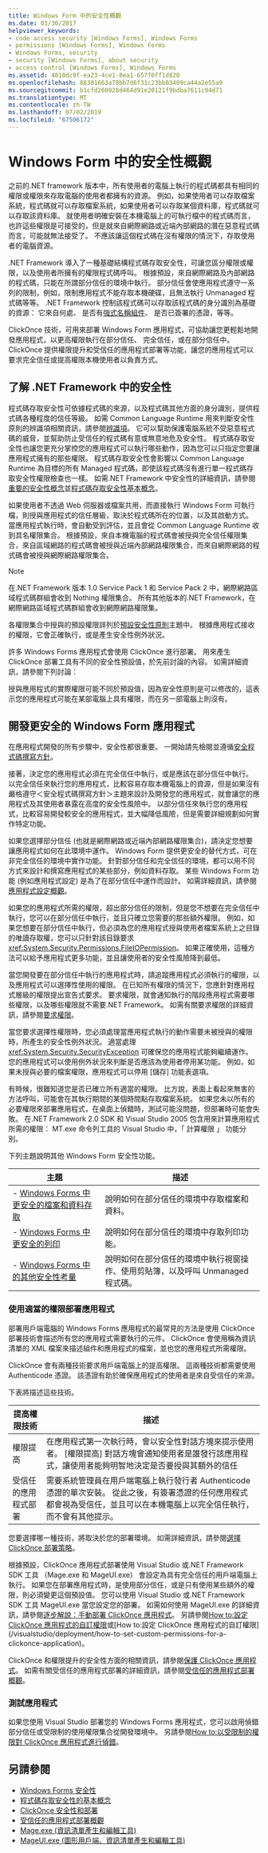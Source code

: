 ```yaml
---
title: Windows Form 中的安全性概觀
ms.date: 03/30/2017
helpviewer_keywords:
- code access security [Windows Forms], Windows Forms
- permissions [Windows Forms], Windows Forms
- Windows Forms, security
- security [Windows Forms], about security
- access control [Windows Forms], Windows Forms
ms.assetid: 4810dc9f-ea23-4ce1-8ea1-657f0ff1d820
ms.openlocfilehash: 88301663a78bb7d6f31c23bb03409ca44a2e55a9
ms.sourcegitcommit: b1cfd260928d464d91e20121f9bdba7611c94d71
ms.translationtype: MT
ms.contentlocale: zh-TW
ms.lasthandoff: 07/02/2019
ms.locfileid: "67506172"
---
```

# <a name="security-in-windows-forms-overview"></a>Windows Form 中的安全性概觀

之前的.NET framework 版本中，所有使用者的電腦上執行的程式碼都具有相同的權限或權限來存取電腦的使用者都擁有的資源。 例如，如果使用者可以存取檔案系統，程式碼就可以存取檔案系統，如果使用者可以存取某個資料庫，程式碼就可以存取該資料庫。 就使用者明確安裝在本機電腦上的可執行檔中的程式碼而言，也許這些權限是可接受的，但是就來自網際網路或近端內部網路的潛在惡意程式碼而言，可能就無法接受了。 不應該讓這個程式碼在沒有權限的情況下，存取使用者的電腦資源。

.NET Framework 導入了一種基礎結構程式碼存取安全性，可讓您區分權限或權限，以及使用者所擁有的權限程式碼呼叫。 根據預設，來自網際網路及內部網路的程式碼，只能在所謂部分信任的環境中執行。 部分信任會使應用程式遵守一系列的限制，例如，限制應用程式不能存取本機硬碟，且無法執行 Unmanaged 程式碼等等。 .NET Framework 控制該程式碼可以存取該程式碼的身分識別為基礎的資源： 它來自何處、 是否有[強式名稱組件](../app-domains/strong-named-assemblies.md)、 是否已簽署的憑證，等等。

ClickOnce 技術，可用來部署 Windows Form 應用程式，可協助讓您更輕鬆地開發應用程式，以更高權限執行在部分信任、 完全信任，或在部分信任中。 ClickOnce 提供權限提升和受信任的應用程式部署等功能，讓您的應用程式可以要求完全信任或提高權限本機使用者以負責方式。

## <a name="understanding-security-in-the-net-framework"></a>了解 .NET Framework 中的安全性

程式碼存取安全性可依據程式碼的來源，以及程式碼其他方面的身分識別，提供程式碼各種程度的信任等級。 如需 Common Language Runtime 用來判斷安全性原則的辨識項相關資訊，請參閱[辨識項](https://docs.microsoft.com/previous-versions/dotnet/netframework-4.0/7y5x1hcd(v=vs.100))。 它可以幫助保護電腦系統不受惡意程式碼的威脅，並幫助防止受信任的程式碼有意或無意地危及安全性。 程式碼存取安全性也讓您更充分掌控您的應用程式可以執行哪些動作，因為您可以只指定您要讓應用程式擁有的那些權限。 程式碼存取安全性會影響以 Common Language Runtime 為目標的所有 Managed 程式碼，即使該程式碼沒有進行單一程式碼存取安全性權限檢查也一樣。 如需.NET Framework 中安全性的詳細資訊，請參閱[重要的安全性概念](../../standard/security/key-security-concepts.md)並[程式碼存取安全性基本概念](../misc/code-access-security-basics.md)。

如果使用者不透過 Web 伺服器或檔案共用，而直接執行 Windows Form 可執行檔，則授與應用程式的信任層級，取決於程式碼所在的位置，以及其啟動方式。 當應用程式執行時，會自動受到評估，並且會從 Common Language Runtime 收到具名權限集合。 根據預設，來自本機電腦的程式碼會被授與完全信任權限集合，來自區域網路的程式碼會被授與近端內部網路權限集合，而來自網際網路的程式碼會被授與網際網路權限集合。

> [!NOTE]
> 在.NET Framework 版本 1.0 Service Pack 1 和 Service Pack 2 中，網際網路區域程式碼群組會收到 Nothing 權限集合。 所有其他版本的.NET Framework，在網際網路區域程式碼群組會收到網際網路權限集。
>
> 各權限集合中授與的預設權限詳列於[預設安全性原則](https://docs.microsoft.com/previous-versions/dotnet/netframework-4.0/03kwzyfc(v=vs.100))主題中。 根據應用程式接收的權限，它會正確執行，或是產生安全性例外狀況。
>
> 許多 Windows Forms 應用程式會使用 ClickOnce 進行部署。 用來產生 ClickOnce 部署工具有不同的安全性預設值，於先前討論的內容。 如需詳細資訊，請參閱下列討論：

授與應用程式的實際權限可能不同於預設值，因為安全性原則是可以修改的，這表示您的應用程式可能在某部電腦上具有權限，而在另一部電腦上則沒有。

## <a name="developing-a-more-secure-windows-forms-application"></a>開發更安全的 Windows Form 應用程式

在應用程式開發的所有步驟中，安全性都很重要。 一開始請先檢閱並遵循[安全程式碼撰寫方針](../../standard/security/secure-coding-guidelines.md)。

接著，決定您的應用程式必須在完全信任中執行，或是應該在部分信任中執行。 以完全信任來執行您的應用程式，比較容易存取本機電腦上的資源，但是如果沒有嚴格遵守＜安全程式碼撰寫方針＞主題來設計及開發您的應用程式，就會讓您的應用程式及其使用者暴露在高度的安全性風險中。 以部分信任來執行您的應用程式，比較容易開發較安全的應用程式，並大幅降低風險，但是需要詳細規劃如何實作特定功能。

如果您選擇部分信任 (也就是網際網路或近端內部網路權限集合)，請決定您想要讓應用程式如何在此環境中運作。 Windows Form 提供更安全的替代方式，可在非完全信任的環境中實作功能。 針對部分信任和完全信任的環境，都可以用不同方式來設計和撰寫應用程式的某些部分，例如資料存取。 某些 Windows Form 功能 (例如應用程式設定) 是為了在部分信任中運作而設計。 如需詳細資訊，請參閱[應用程式設定概觀](./advanced/application-settings-overview.md)。

如果您的應用程式所需的權限，超出部分信任的限制，但是您不想要在完全信任中執行，您可以在部分信任中執行，並且只確立您需要的那些額外權限。 例如，如果您想要在部分信任中執行，但必須為您的應用程式授與使用者檔案系統上之目錄的唯讀存取權，您可以只針對該目錄要求 <xref:System.Security.Permissions.FileIOPermission>。 如果正確使用，這種方法可以給予應用程式更多功能，並且讓使用者的安全性風險降到最低。

當您開發要在部分信任中執行的應用程式時，請追蹤應用程式必須執行的權限，以及應用程式可以選擇性使用的權限。 在已知所有權限的情況下，您應針對應用程式層級的權限提出宣告式要求。 要求權限，就會通知執行的階段應用程式需要哪些權限，以及哪些權限就不需要.NET Framework。 如需有關要求權限的詳細資訊，請參閱[要求權限](https://docs.microsoft.com/previous-versions/dotnet/netframework-4.0/yd267cce(v=vs.100))。

當您要求選擇性權限時，您必須處理當應用程式執行的動作需要未被授與的權限時，所產生的安全性例外狀況。 適當處理 <xref:System.Security.SecurityException> 可確保您的應用程式能夠繼續運作。 您的應用程式可以使用例外狀況來判斷是否應該為使用者停用某功能。 例如，如果未授與必要的檔案權限，應用程式可以停用 [儲存]  功能表選項。

有時候，很難知道您是否已確立所有適當的權限。 比方說，表面上看起來無害的方法呼叫，可能會在其執行期間的某個時間點存取檔案系統。 如果您未以所有的必要權限來部署應用程式，在桌面上偵錯時，測試可能沒問題，但部署時可能會失敗。 在.NET Framework 2.0 SDK 和 Visual Studio 2005 包含用來計算應用程式所需的權限： MT.exe 命令列工具的 Visual Studio 中，「 計算權限 」 功能分別。

下列主題說明其他 Windows Form 安全性功能。

|主題|描述|
|-----------|-----------------|
|- [Windows Forms 中更安全的檔案和資料存取](more-secure-file-and-data-access-in-windows-forms.md)|說明如何在部分信任的環境中存取檔案和資料。|
|- [Windows Forms 中更安全的列印](more-secure-printing-in-windows-forms.md)|說明如何在部分信任的環境中存取列印功能。|
|- [Windows Forms 中的其他安全性考量](additional-security-considerations-in-windows-forms.md)|說明如何在部分信任的環境中執行視窗操作、使用剪貼簿，以及呼叫 Unmanaged 程式碼。|

### <a name="deploying-an-application-with-the-appropriate-permissions"></a>使用適當的權限部署應用程式

部署用戶端電腦的 Windows Forms 應用程式的最常見的方法是使用 ClickOnce 部署技術會描述所有您的應用程式需要執行的元件。 ClickOnce 會使用稱為資訊清單的 XML 檔案來描述組件和應用程式的檔案，並也您的應用程式所需權限。

ClickOnce 會有兩種技術要求用戶端電腦上的提高權限。 這兩種技術都需要使用 Authenticode 憑證。 該憑證有助於確保應用程式的使用者是來自受信任的來源。

下表將描述這些技術。

|提高權限技術|描述|
|------------------------------------|-----------------|
|權限提高|在應用程式第一次執行時，會以安全性對話方塊來提示使用者。 [權限提高]  對話方塊會通知使用者是誰發行該應用程式，讓使用者能夠明智地決定是否要授與其額外的信任|
|受信任的應用程式部署|需要系統管理員在用戶端電腦上執行發行者 Authenticode 憑證的單次安裝。 從此之後，有簽署憑證的任何應用程式都會視為受信任，並且可以在本機電腦上以完全信任執行，而不會有其他提示。|

您要選擇哪一種技術，將取決於您的部署環境。 如需詳細資訊，請參閱[選擇 ClickOnce 部署策略](/visualstudio/deployment/choosing-a-clickonce-deployment-strategy)。

根據預設，ClickOnce 應用程式部署使用 Visual Studio 或.NET Framework SDK 工具 （Mage.exe 和 MageUI.exe） 會設定為具有完全信任的用戶端電腦上執行。 如果您在部署應用程式時，是使用部分信任，或是只有使用某些額外的權限，則必須變更這個預設值。 您可以使用 Visual Studio 或.NET Framework SDK 工具 MageUI.exe 當您設定您的部署。 如需如何使用 MageUI.exe 的詳細資訊，請參閱[逐步解說：手動部署 ClickOnce 應用程式](/visualstudio/deployment/walkthrough-manually-deploying-a-clickonce-application)。  另請參閱[How to:設定 ClickOnce 應用程式的自訂權限](https://docs.microsoft.com/previous-versions/visualstudio/visual-studio-2012/hafybdaa(v=vs.110))或[How to:設定 ClickOnce 應用程式的自訂權限](/visualstudio/deployment/how-to-set-custom-permissions-for-a-clickonce-application)。

ClickOnce 和權限提升的安全性方面的相關資訊，請參閱[保護 ClickOnce 應用程式](/visualstudio/deployment/securing-clickonce-applications)。 如需有關受信任的應用程式部署的詳細資訊，請參閱[受信任的應用程式部署概觀](/visualstudio/deployment/trusted-application-deployment-overview)。

### <a name="testing-the-application"></a>測試應用程式

如果您使用 Visual Studio 部署您的 Windows Forms 應用程式，您可以啟用偵錯部分信任或受限制的使用權限集合從開發環境中。  另請參閱[How to:以受限制的權限對 ClickOnce 應用程式進行偵錯](/visualstudio/deployment/how-to-debug-a-clickonce-application-with-restricted-permissions)。

## <a name="see-also"></a>另請參閱

- [Windows Forms 安全性](windows-forms-security.md)
- [程式碼存取安全性的基本概念](../misc/code-access-security-basics.md)
- [ClickOnce 安全性和部署](/visualstudio/deployment/clickonce-security-and-deployment)
- [受信任的應用程式部署概觀](/visualstudio/deployment/trusted-application-deployment-overview)
- [Mage.exe (資訊清單產生和編輯工具)](../tools/mage-exe-manifest-generation-and-editing-tool.md)
- [MageUI.exe (圖形用戶端、資訊清單產生和編輯工具)](../tools/mageui-exe-manifest-generation-and-editing-tool-graphical-client.md)
